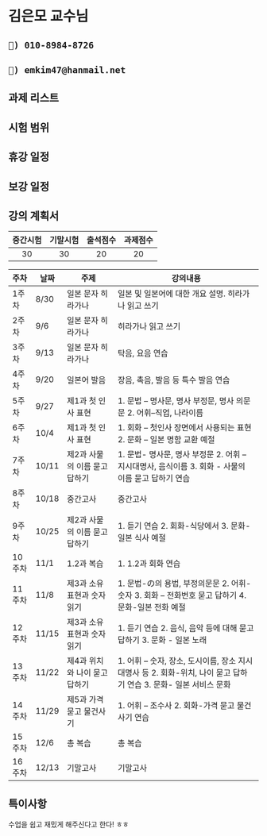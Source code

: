 # 김은모 교수님

## `📱) 010-8984-8726`    

## `📩) emkim47@hanmail.net`    

## 과제 리스트    

## 시험 범위

## 휴강 일정

## 보강 일정

## 강의 계획서 

|중간시험|기말시험|출석점수|과제점수|
|:---:|:---:|:-----:|:--------:|
|30|30|20|20|



|주차|날짜|주제|강의내용|
|:---|---|-----|--------|
|1주차|8/30|일본 문자 히라가나|일본 및 일본어에 대한 개요 설명. 히라가나 읽고 쓰기|
|2주차|9/6|일본 문자 히라가나|히라가나 읽고 쓰기|
|3주차|9/13|일본 문자 히라가나|탁음, 요음 연습|
|4주차|9/20|일본어 발음|장음, 촉음, 발음 등 특수 발음 연습 |
|5주차|9/27|제1과 첫 인사 표현|1. 문법 – 명사문, 명사 부정문, 명사 의문문 2. 어휘–직업, 나라이름|
|6주차|10/4|제1과 첫 인사 표현|1. 회화 – 첫인사 장면에서 사용되는 표현  2. 문화 – 일본 명함 교환 예절|
|7주차|10/11|제2과 사물의 이름 묻고 답하기|1. 문법- 명사문, 명사 부정문 2. 어휘 – 지시대명사, 음식이름 3. 회화 - 사물의 이름 묻고 답하기 연습|
|8주차|10/18|중간고사|중간고사|
|9주차|10/25|제2과 사물의 이름 묻고 답하기|1. 듣기 연습 2. 회화-식당에서 3. 문화-일본 식사 예절|
|10주차|11/1|1.2과 복습|1. 1.2과 회화 연습|
|11주차|11/8|제3과 소유표현과 숫자읽기|1. 문법-の의 용법, 부정의문문 2. 어휘-숫자 3. 회화 – 전화번호 묻고 답하기 4. 문화-일본 전화 예절|
|12주차|11/15|제3과 소유표현과 숫자읽기|1. 듣기 연습 2. 음식, 음악 등에 대해 묻고 답하기 3. 문화 - 일본 노래|
|13주차|11/22|제4과 위치와 나이 묻고 답하기|1. 어휘 – 숫자, 장소, 도시이름, 장소 지시대명사 등 2. 회화-위치, 나이 묻고 답하기 연습 3. 문화- 일본 서비스 문화|
|14주차|11/29|제5과 가격 묻고 물건사기|1. 어휘 – 조수사 2. 회화-가격 묻고 물건사기 연습|
|15주차|12/6|총 복습|총 복습|
|16주차|12/13|기말고사|기말고사|

## 특이사항

수업을 쉽고 재밌게 해주신다고 한다! ㅎㅎ    